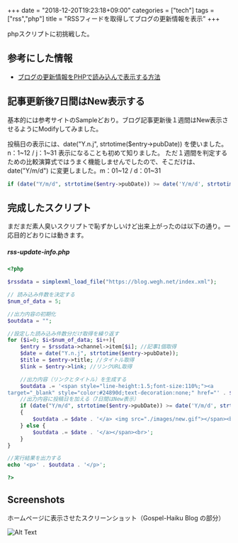 +++
date = "2018-12-20T19:23:18+09:00"
categories = ["tech"]
tags = ["rss","php"]
title = "RSSフィードを取得してブログの更新情報を表示"
+++

phpスクリプトに初挑戦した。

## 参考にした情報
- [ブログの更新情報をPHPで読み込んで表示する方法](https://sole-color-blog.com/blog/44/) 

## 記事更新後7日間はNew表示する

基本的には参考サイトのSampleどおり。ブログ記事更新後１週間はNew表示させるようにModifyしてみました。

投稿日の表示には、date("Y.n.j", strtotime($entry->pubDate)) を使いました。n：1~12 / j：1~31 表示になることも初めて知りました。
ただ１週間を判定するための比較演算式ではうまく機能しませんでしたので、そこだけは、date("Y/m/d") に変更しました。m：01~12 / d：01~31

``` php
if (date("Y/m/d", strtotime($entry->pubDate)) >= date('Y/m/d', strtotime('- 7 day'))) {…} else {…}
```
## 完成したスクリプト

まだまだ素人臭いスクリプトで恥ずかしいけど出来上がったのは以下の通り。一応目的どおりには動きます。

##### rss-update-info.php 
``` php
<?php

$rssdata = simplexml_load_file("https://blog.wegh.net/index.xml");

// 読み込み件数を決定する
$num_of_data = 5;

//出力内容の初期化
$outdata = "";

//設定した読み込み件数分だけ取得を繰り返す
for ($i=0; $i<$num_of_data; $i++){
    $entry = $rssdata->channel->item[$i]; //記事1個取得
    $date = date("Y.n.j", strtotime($entry->pubDate));
    $title = $entry->title; //タイトル取得
    $link = $entry->link; //リンクURL取得

    //出力内容（リンクとタイトル）を生成する
    $outdata .= '<span style="line-height:1.5;font-size:110%;"><a
target="_blank" style="color:#24890d;text-decoration:none;" href="' . $link . '">' . $title . ' ';
    //出力内容に投稿日を加える（7日間はNew表示）
    if (date("Y/m/d", strtotime($entry->pubDate)) >= date('Y/m/d', strtotime('- 7 day')))
    {
        $outdata .= $date . '</a> <img src="./images/new.gif"></span><br>';
    } else {
        $outdata .= $date . '</a></span><br>';
    }
}

//実行結果を出力する
echo '<p>' . $outdata . '</p>';

?>
```
## Screenshots
ホームページに表示させたスクリーンショット（Gospel-Haiku Blog の部分）

![Alt Text](https://c1.staticflickr.com/5/4813/46393542371_325785568f_b.jpg) 

